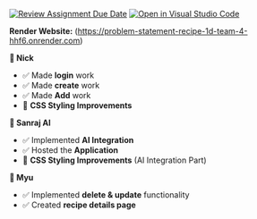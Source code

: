 [![Review Assignment Due Date](https://classroom.github.com/assets/deadline-readme-button-22041afd0340ce965d47ae6ef1cefeee28c7c493a6346c4f15d667ab976d596c.svg)](https://classroom.github.com/a/nU6LtIQR)
[![Open in Visual Studio Code](https://classroom.github.com/assets/open-in-vscode-2e0aaae1b6195c2367325f4f02e2d04e9abb55f0b24a779b69b11b9e10269abc.svg)](https://classroom.github.com/online_ide?assignment_repo_id=18111658&assignment_repo_type=AssignmentRepo)

**Render Website:** (https://problem-statement-recipe-1d-team-4-hhf6.onrender.com)

 **👤 Nick**
- ✅ Made **login** work
- ✅ Made **create** work
- ✅ Made **Add** work
- 🎨 **CSS Styling Improvements**

 **🤖 Sanraj AI**
- ✅ Implemented **AI Integration**
- ✅ Hosted the **Application**
- 🎨 **CSS Styling Improvements** (AI Integration Part)
  
 **👤 Myu**
- ✅ Implemented **delete & update** functionality
- ✅ Created **recipe details page**
